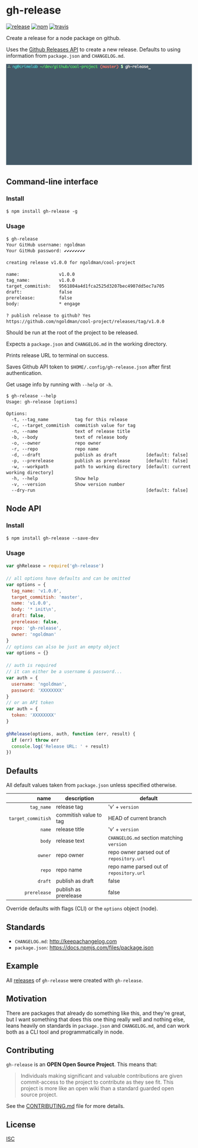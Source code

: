 # gh-release

[![release][release-image]][release-url]
[![npm][npm-image]][npm-url]
[![travis][travis-image]][travis-url]

[release-image]: https://img.shields.io/github/release/ngoldman/gh-release.svg?style=flat-square
[release-url]: https://github.com/ngoldman/gh-release/releases/latest
[npm-image]: https://img.shields.io/npm/v/gh-release.svg?style=flat-square
[npm-url]: https://www.npmjs.com/package/gh-release
[travis-image]: https://img.shields.io/travis/ngoldman/gh-release.svg?style=flat-square
[travis-url]: https://travis-ci.org/ngoldman/gh-release

Create a release for a node package on github.

Uses the [Github Releases API](https://developer.github.com/v3/repos/releases/) to create a new release. Defaults to using information from `package.json` and `CHANGELOG.md`.

![gh-release example](demo.gif)

## Command-line interface

### Install

```
$ npm install gh-release -g
```

### Usage

```
$ gh-release
Your GitHub username: ngoldman
Your GitHub password: ✔✔✔✔✔✔✔✔

creating release v1.0.0 for ngoldman/cool-project

name:               v1.0.0
tag_name:           v1.0.0
target_commitish:   9561804a4d1fca2525d3207bec4907dd5ec7a705
draft:              false
prerelease:         false
body:               * engage

? publish release to github? Yes
https://github.com/ngoldman/cool-project/releases/tag/v1.0.0
```

Should be run at the root of the project to be released.

Expects a `package.json` and `CHANGELOG.md` in the working directory.

Prints release URL to terminal on success.

Saves Github API token to `$HOME/.config/gh-release.json` after first authentication.

Get usage info by running with `--help` or `-h`.

```
$ gh-release --help
Usage: gh-release [options]

Options:
  -t, --tag_name          tag for this release
  -c, --target_commitish  commitish value for tag
  -n, --name              text of release title
  -b, --body              text of release body
  -o, --owner             repo owner
  -r, --repo              repo name
  -d, --draft             publish as draft           [default: false]
  -p, --prerelease        publish as prerelease      [default: false]
  -w, --workpath          path to working directory  [default: current working directory]
  -h, --help              Show help
  -v, --version           Show version number
  --dry-run                                          [default: false]
```

## Node API

### Install

```
$ npm install gh-release --save-dev
```

### Usage

```js
var ghRelease = require('gh-release')

// all options have defaults and can be omitted
var options = {
  tag_name: 'v1.0.0',
  target_commitish: 'master',
  name: 'v1.0.0',
  body: '* init\n',
  draft: false,
  prerelease: false,
  repo: 'gh-release',
  owner: 'ngoldman'
}
// options can also be just an empty object
var options = {}

// auth is required
// it can either be a username & password...
var auth = {
  username: 'ngoldman',
  password: 'XXXXXXXX'
}
// or an API token
var auth = {
  token: 'XXXXXXXX'
}

ghRelease(options, auth, function (err, result) {
  if (err) throw err
  console.log('Release URL: ' + result)
})
```

## Defaults

All default values taken from `package.json` unless specified otherwise.

| name | description | default |
| ---: | ----------- | ------- |
| `tag_name` | release tag | 'v' + `version` |
| `target_commitish` | commitish value to tag | HEAD of current branch |
| `name` | release title | 'v' + `version` |
| `body` | release text | `CHANGELOG.md` section matching `version` |
| `owner` | repo owner | repo owner parsed out of `repository.url` |
| `repo` | repo name | repo name parsed out of `repository.url` |
| `draft` | publish as draft | false |
| `prerelease` | publish as prerelease | false |

Override defaults with flags (CLI) or the `options` object (node).

## Standards

* `CHANGELOG.md`: http://keepachangelog.com
* `package.json`: https://docs.npmjs.com/files/package.json

## Example

All [releases](https://github.com/ngoldman/gh-release/releases) of `gh-release` were created with `gh-release`.

## Motivation

There are packages that already do something like this, and they're great, but I want something that does this one thing really well and nothing else, leans heavily on standards in `package.json` and `CHANGELOG.md`, and can work both as a CLI tool and programmatically in node.

## Contributing

`gh-release` is an **OPEN Open Source Project**. This means that:

> Individuals making significant and valuable contributions are given commit-access to the project to contribute as they see fit. This project is more like an open wiki than a standard guarded open source project.

See the [CONTRIBUTING.md](CONTRIBUTING.md) file for more details.

## License

[ISC](LICENSE.md)
